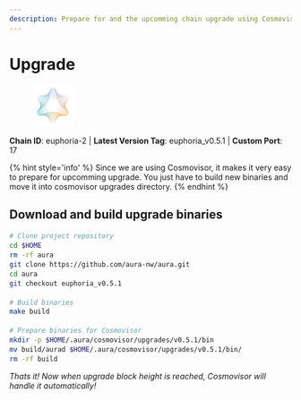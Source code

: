 ```yaml
---
description: Prepare for and the upcomming chain upgrade using Cosmovisor.
---
```


# Upgrade

<figure><img src="https://raw.githubusercontent.com/kj89/cosmos-images/main/logos/aura.png" alt=""><figcaption></figcaption></figure>

**Chain ID**: euphoria-2 | **Latest Version Tag**: euphoria_v0.5.1 | **Custom Port**: 17

{% hint style='info' %}
Since we are using Cosmovisor, it makes it very easy to prepare for upcomming upgrade.
You just have to build new binaries and move it into cosmovisor upgrades directory.
{% endhint %}

## Download and build upgrade binaries

```bash
# Clone project repository
cd $HOME
rm -rf aura
git clone https://github.com/aura-nw/aura.git
cd aura
git checkout euphoria_v0.5.1

# Build binaries
make build

# Prepare binaries for Cosmovisor
mkdir -p $HOME/.aura/cosmovisor/upgrades/v0.5.1/bin
mv build/aurad $HOME/.aura/cosmovisor/upgrades/v0.5.1/bin/
rm -rf build
```

*Thats it! Now when upgrade block height is reached, Cosmovisor will handle it automatically!*
